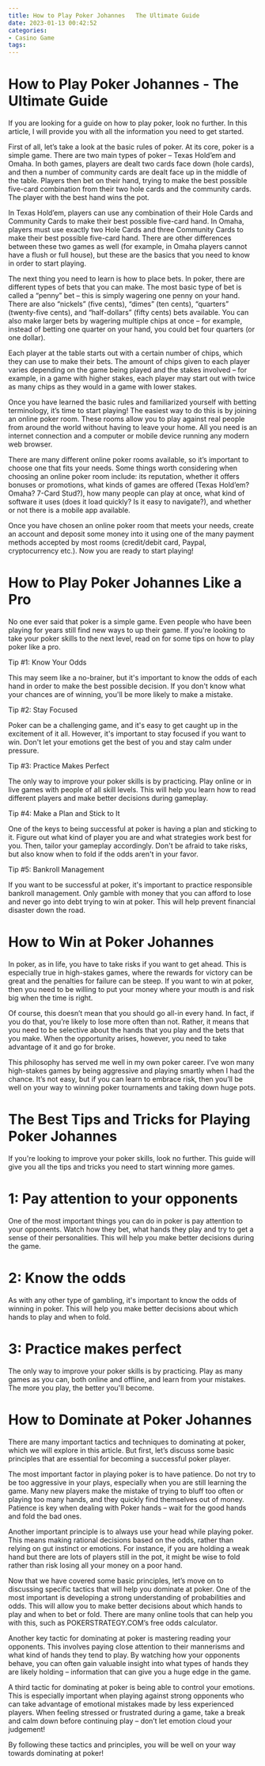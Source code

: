 ```yaml
---
title: How to Play Poker Johannes   The Ultimate Guide 
date: 2023-01-13 00:42:52
categories:
- Casino Game
tags:
---
```



#  How to Play Poker Johannes - The Ultimate Guide 

If you are looking for a guide on how to play poker, look no further. In this article, I will provide you with all the information you need to get started.

First of all, let’s take a look at the basic rules of poker. At its core, poker is a simple game. There are two main types of poker – Texas Hold’em and Omaha. In both games, players are dealt two cards face down (hole cards), and then a number of community cards are dealt face up in the middle of the table. Players then bet on their hand, trying to make the best possible five-card combination from their two hole cards and the community cards. The player with the best hand wins the pot.

In Texas Hold’em, players can use any combination of their Hole Cards and Community Cards to make their best possible five-card hand. In Omaha, players must use exactly two Hole Cards and three Community Cards to make their best possible five-card hand. There are other differences between these two games as well (for example, in Omaha players cannot have a flush or full house), but these are the basics that you need to know in order to start playing.

The next thing you need to learn is how to place bets. In poker, there are different types of bets that you can make. The most basic type of bet is called a “penny” bet – this is simply wagering one penny on your hand. There are also “nickels” (five cents), “dimes” (ten cents), “quarters” (twenty-five cents), and “half-dollars” (fifty cents) bets available. You can also make larger bets by wagering multiple chips at once – for example, instead of betting one quarter on your hand, you could bet four quarters (or one dollar).

Each player at the table starts out with a certain number of chips, which they can use to make their bets. The amount of chips given to each player varies depending on the game being played and the stakes involved – for example, in a game with higher stakes, each player may start out with twice as many chips as they would in a game with lower stakes.

Once you have learned the basic rules and familiarized yourself with betting terminology, it’s time to start playing! The easiest way to do this is by joining an online poker room. These rooms allow you to play against real people from around the world without having to leave your home. All you need is an internet connection and a computer or mobile device running any modern web browser.

There are many different online poker rooms available, so it’s important to choose one that fits your needs. Some things worth considering when choosing an online poker room include: its reputation, whether it offers bonuses or promotions, what kinds of games are offered (Texas Hold’em? Omaha? 7-Card Stud?), how many people can play at once, what kind of software it uses (does it load quickly? Is it easy to navigate?), and whether or not there is a mobile app available.

Once you have chosen an online poker room that meets your needs, create an account and deposit some money into it using one of the many payment methods accepted by most rooms (credit/debit card, Paypal, cryptocurrency etc.). Now you are ready to start playing!

#  How to Play Poker Johannes Like a Pro 

No one ever said that poker is a simple game. Even people who have been playing for years still find new ways to up their game. If you're looking to take your poker skills to the next level, read on for some tips on how to play poker like a pro.

Tip #1: Know Your Odds

This may seem like a no-brainer, but it's important to know the odds of each hand in order to make the best possible decision. If you don't know what your chances are of winning, you'll be more likely to make a mistake.

Tip #2: Stay Focused

Poker can be a challenging game, and it's easy to get caught up in the excitement of it all. However, it's important to stay focused if you want to win. Don't let your emotions get the best of you and stay calm under pressure.

Tip #3: Practice Makes Perfect

The only way to improve your poker skills is by practicing. Play online or in live games with people of all skill levels. This will help you learn how to read different players and make better decisions during gameplay.

Tip #4: Make a Plan and Stick to It

One of the keys to being successful at poker is having a plan and sticking to it. Figure out what kind of player you are and what strategies work best for you. Then, tailor your gameplay accordingly. Don't be afraid to take risks, but also know when to fold if the odds aren't in your favor.

Tip #5: Bankroll Management

If you want to be successful at poker, it's important to practice responsible bankroll management. Only gamble with money that you can afford to lose and never go into debt trying to win at poker. This will help prevent financial disaster down the road.

#  How to Win at Poker Johannes 

In poker, as in life, you have to take risks if you want to get ahead. This is especially true in high-stakes games, where the rewards for victory can be great and the penalties for failure can be steep. If you want to win at poker, then you need to be willing to put your money where your mouth is and risk big when the time is right.

Of course, this doesn’t mean that you should go all-in every hand. In fact, if you do that, you’re likely to lose more often than not. Rather, it means that you need to be selective about the hands that you play and the bets that you make. When the opportunity arises, however, you need to take advantage of it and go for broke.

This philosophy has served me well in my own poker career. I’ve won many high-stakes games by being aggressive and playing smartly when I had the chance. It’s not easy, but if you can learn to embrace risk, then you’ll be well on your way to winning poker tournaments and taking down huge pots.

#  The Best Tips and Tricks for Playing Poker Johannes 

If you're looking to improve your poker skills, look no further. This guide will give you all the tips and tricks you need to start winning more games.

# 1: Pay attention to your opponents
One of the most important things you can do in poker is pay attention to your opponents. Watch how they bet, what hands they play and try to get a sense of their personalities. This will help you make better decisions during the game.

# 2: Know the odds
As with any other type of gambling, it's important to know the odds of winning in poker. This will help you make better decisions about which hands to play and when to fold.

# 3: Practice makes perfect
The only way to improve your poker skills is by practicing. Play as many games as you can, both online and offline, and learn from your mistakes. The more you play, the better you'll become.

#  How to Dominate at Poker Johannes

There are many important tactics and techniques to dominating at poker, which we will explore in this article. But first, let’s discuss some basic principles that are essential for becoming a successful poker player.

The most important factor in playing poker is to have patience. Do not try to be too aggressive in your plays, especially when you are still learning the game. Many new players make the mistake of trying to bluff too often or playing too many hands, and they quickly find themselves out of money. Patience is key when dealing with Poker hands – wait for the good hands and fold the bad ones.

Another important principle is to always use your head while playing poker. This means making rational decisions based on the odds, rather than relying on gut instinct or emotions. For instance, if you are holding a weak hand but there are lots of players still in the pot, it might be wise to fold rather than risk losing all your money on a poor hand.

Now that we have covered some basic principles, let’s move on to discussing specific tactics that will help you dominate at poker. One of the most important is developing a strong understanding of probabilities and odds. This will allow you to make better decisions about which hands to play and when to bet or fold. There are many online tools that can help you with this, such as POKERSTRATEGY.COM’s free odds calculator.

Another key tactic for dominating at poker is mastering reading your opponents. This involves paying close attention to their mannerisms and what kind of hands they tend to play. By watching how your opponents behave, you can often gain valuable insight into what types of hands they are likely holding – information that can give you a huge edge in the game.

A third tactic for dominating at poker is being able to control your emotions. This is especially important when playing against strong opponents who can take advantage of emotional mistakes made by less experienced players. When feeling stressed or frustrated during a game, take a break and calm down before continuing play – don’t let emotion cloud your judgement!

By following these tactics and principles, you will be well on your way towards dominating at poker!